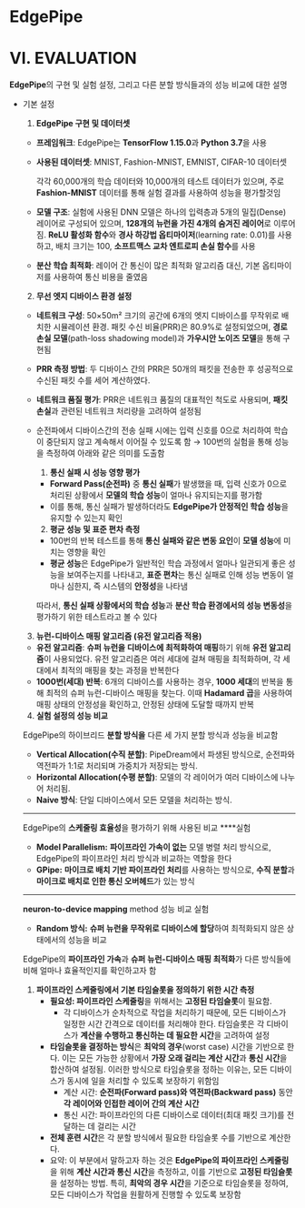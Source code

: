 # EdgePipe

# VI. EVALUATION

**EdgePipe**의 구현 및 실험 설정, 그리고 다른 분할 방식들과의 성능 비교에 대한 설명

- 기본 설정
    
    1. **EdgePipe 구현 및 데이터셋**
    
    - **프레임워크**: EdgePipe는 **TensorFlow 1.15.0**과 **Python 3.7**을 사용
    - **사용된 데이터셋**: MNIST, Fashion-MNIST, EMNIST, CIFAR-10 데이터셋
        
        각각 60,000개의 학습 데이터와 10,000개의 테스트 데이터가 있으며, 주로 **Fashion-MNIST** 데이터를 통해 실험 결과를 사용하여 성능을 평가할것임
        
    - **모델 구조**: 실험에 사용된 DNN 모델은 하나의 입력층과 5개의 밀집(Dense) 레이어로 구성되어 있으며, **128개의 뉴런을 가진 4개의 숨겨진 레이어**로 이루어짐. **ReLU 활성화 함수**와 **경사 하강법 옵티마이저**(learning rate: 0.01)를 사용하고, 배치 크기는 100, **소프트맥스 교차 엔트로피 손실 함수**를 사용
    - **분산 학습 최적화**: 레이어 간 통신이 많은 최적화 알고리즘 대신, 기본 옵티마이저를 사용하여 통신 비용을 줄였음
    
    2. **무선 엣지 디바이스 환경 설정**
    
    - **네트워크 구성**: 50×50m² 크기의 공간에 6개의 엣지 디바이스를 무작위로 배치한 시뮬레이션 환경. 패킷 수신 비율(PRR)은 80.9%로 설정되었으며, **경로 손실 모델**(path-loss shadowing model)과 **가우시안 노이즈 모델**을 통해 구현됨
    - **PRR 측정 방법**: 두 디바이스 간의 PRR은 50개의 패킷을 전송한 후 성공적으로 수신된 패킷 수를 세어 계산하였다.
    - **네트워크 품질 평가**: PRR은 네트워크 품질의 대표적인 척도로 사용되며, **패킷 손실**과 관련된 네트워크 처리량을 고려하여 설정됨
    - 순전파에서 디바이스간의 전송 실패 시에는 입력 신호를 0으로 처리하여 학습이 중단되지 않고 계속해서 이어질 수 있도록 함 → 100번의 실험을 통해 성능을 측정하여 아래와 같은 의미를 도출함
        
        1. **통신 실패 시 성능 영향 평가**
        
        - **Forward Pass(순전파)** 중 **통신 실패**가 발생했을 때, 입력 신호가 0으로 처리된 상황에서 **모델의 학습 성능**이 얼마나 유지되는지를 평가함
        - 이를 통해, 통신 실패가 발생하더라도 **EdgePipe가 안정적인 학습 성능**을 유지할 수 있는지 확인
        
        2. **평균 성능 및 표준 편차 측정**
        
        - 100번의 반복 테스트를 통해 **통신 실패와 같은 변동 요인**이 **모델 성능**에 미치는 영향을 확인
        - **평균 성능**은 EdgePipe가 일반적인 학습 과정에서 얼마나 일관되게 좋은 성능을 보여주는지를 나타내고, **표준 편차**는 통신 실패로 인해 성능 변동이 얼마나 심한지, 즉 시스템의 **안정성**을 나타냄
        
        따라서, **통신 실패 상황에서의 학습 성능**과 **분산 학습 환경에서의 성능 변동성**을 평가하기 위한 테스트라고 볼 수 있다
        
    
    3. **뉴런-디바이스 매핑 알고리즘 (유전 알고리즘 적용)**
    
    - **유전 알고리즘**: **슈퍼 뉴런을 디바이스에 최적화하여 매핑**하기 위해 **유전 알고리즘**이 사용되었다. 유전 알고리즘은 여러 세대에 걸쳐 매핑을 최적화하며, 각 세대에서 최적의 매핑을 찾는 과정을 반복한다
    - **1000번(세대) 반복**: 6개의 디바이스를 사용하는 경우, **1000 세대**의 반복을 통해 최적의 슈퍼 뉴런-디바이스 매핑을 찾는다. 이때 **Hadamard 곱**을 사용하여 매핑 상태의 안정성을 확인하고, 안정된 상태에 도달할 때까지 반복
    
    4. **실험 설정의 성능 비교**
    
    EdgePipe의 하이브리드 **분할 방식을** 다른 세 가지 분할 방식과 성능을 비교함
    
    - **Vertical Allocation(수직 분할)**: PipeDream에서 파생된 방식으로, 순전파와 역전파가 1:1로 처리되며 가중치가 저장되는 방식.
    - **Horizontal Allocation(수평 분할)**: 모델의 각 레이어가 여러 디바이스에 나누어 처리됨.
    - **Naive 방식**: 단일 디바이스에서 모든 모델을 처리하는 방식.
    
    ---
    
    EdgePipe의 **스케줄링 효율성**을 평가하기 위해 사용된 비교 ****실험
    
    - **Model Parallelism:** **파이프라인 가속이 없는** 모델 병렬 처리 방식으로, EdgePipe의 파이프라인 처리 방식과 비교하는 역할을 한다
    - **GPipe:** **마이크로 배치 기반 파이프라인 처리**를 사용하는 방식으로, **수직 분할**과 **마이크로 배치로 인한 통신 오버헤드**가 있는 방식
    
    ---
    
    **neuron-to-device mapping** method 성능 비교 실험
    
    - **Random 방식:** **슈퍼 뉴런을 무작위로 디바이스에 할당**하여 최적화되지 않은 상태에서의 성능을 비교
    
     EdgePipe의 **파이프라인 가속**과 **슈퍼 뉴런-디바이스 매핑 최적화**가 다른 방식들에 비해 얼마나 효율적인지를 확인하고자 함
    
    1. **파이프라인 스케줄링에서 기본 타임슬롯을 정의하기 위한 시간 측정**
        - **필요성: 파이프라인 스케줄링**을 위해서는 **고정된 타임슬롯**이 필요함.
            - 각 디바이스가 순차적으로 작업을 처리하기 때문에, 모든 디바이스가 일정한 시간 간격으로 데이터를 처리해야 한다. 타임슬롯은 각 디바이스가 **계산을 수행하고 통신하는 데 필요한 시간**을 고려하여 설정
        - **타임슬롯을 결정하는 방식**은 **최악의 경우**(worst case) 시간을 기반으로 한다. 이는 모든 가능한 상황에서 **가장 오래 걸리는 계산 시간**과 **통신 시간**을 합산하여 설정됨. 이러한 방식으로 타임슬롯을 정하는 이유는, 모든 디바이스가 동시에 일을 처리할 수 있도록 보장하기 위함임
            - 계산 시간: **순전파(Forward pass)와 역전파(Backward pass)** 동안 **각 레이어와 인접한 레이어 간의 계산 시간**
            - 통신 시간: 파이프라인의 다른 디바이스로 데이터(최대 패킷 크기)를 전달하는 데 걸리는 시간
        - **전체 훈련 시간**은 각 분할 방식에서 필요한 타임슬롯 수를 기반으로 계산한다.
        - 요약: 
        이 부분에서 말하고자 하는 것은 **EdgePipe의 파이프라인 스케줄링**을 위해 **계산 시간과 통신 시간**을 측정하고, 이를 기반으로 **고정된 타임슬롯**을 설정하는 방법. 특히, **최악의 경우 시간**을 기준으로 타임슬롯을 정하여, 모든 디바이스가 작업을 원활하게 진행할 수 있도록 보장함

